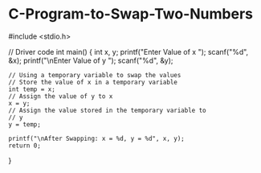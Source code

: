# C-Program-to-Swap-Two-Numbers


#include <stdio.h>

// Driver code
int main()
{
    int x, y;
    printf("Enter Value of x ");
    scanf("%d", &x);
    printf("\nEnter Value of y ");
    scanf("%d", &y);

    // Using a temporary variable to swap the values
    // Store the value of x in a temporary variable
    int temp = x;
    // Assign the value of y to x
    x = y;
    // Assign the value stored in the temporary variable to
    // y
    y = temp;

    printf("\nAfter Swapping: x = %d, y = %d", x, y);
    return 0;
}
